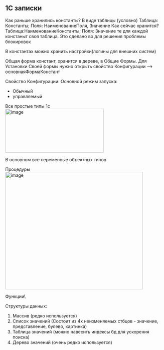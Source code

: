 ## 1С записки
Как раньше хранились константы? В виде таблицы (условно)  Таблица: Константы; Поля: НаименованиеПоля, Значение
Как сейчас хранится? Таблица:НаименованиеКонстанты; Поля: Значение
те для каждой констаныт своя таблица. Это сделано во для решения проблемы блокировок

В константах можно хранить настройки(логины для внешних систем)

Общая форма констант, хранится в дереве, в Общие Формы.
Для Установки Своей формы нужно открыть свойство Конфигурации --> основнаяФормаКонстант

Свойство Конфигурации:
Основной режим запуска: 
  + Обычный 
  + управляемый

Все простые типы 1с\
<img width="314" height="140" alt="image" src="https://github.com/user-attachments/assets/f3a5872a-b014-4ba0-8f66-219801e6fa55" />

В основном все переменные объектных типов

Процедуры\
<img width="439" height="375" alt="image" src="https://github.com/user-attachments/assets/c962b27c-8dfc-4d58-b170-81694ab4ba7b" />

Функции\

Структуры данных:
1. Массив (редко используется)
2. Список значений (Состоит из 4х неизменяемых стбцов - значение, представление, булево, картинка)
3. Таблица значений (можно навесить индексы бд для ускорения поиска)
4. Дерево значений (очень редко используется)
